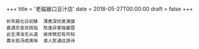 +++
title = '老磁器口豆汁店'
date = 2018-05-27T00:00:00
draft = false
+++



```text
祈年殿北日初移  薄煮深炊臭满旗
喜遇京音双挑指  愁逢异客独颦眉
此生清浊无从道  彼岸微宏有共知
寡水孤汤成美味  谁人犹诵远游诗
```
